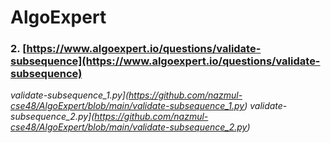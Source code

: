 # AlgoExpert

### 2. [https://www.algoexpert.io/questions/validate-subsequence](https://www.algoexpert.io/questions/validate-subsequence)
*validate-subsequence_1.py](https://github.com/nazmul-cse48/AlgoExpert/blob/main/validate-subsequence_1.py)*
*validate-subsequence_2.py](https://github.com/nazmul-cse48/AlgoExpert/blob/main/validate-subsequence_2.py)*

